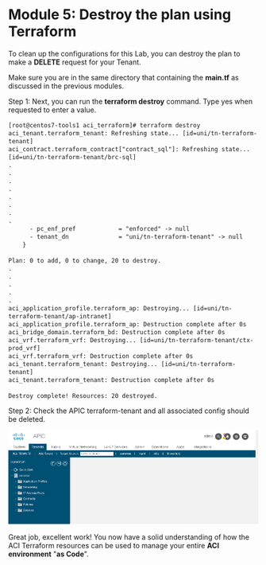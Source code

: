 # Module 5: Destroy the plan using Terraform

To clean up the configurations for this Lab, you can destroy the plan to make a **DELETE** request for your Tenant. 

Make sure you are in the same directory that containing the **main.tf** as discussed in the previous modules.

Step 1: Next, you can run the **terraform destroy** command.  Type yes when requested to enter a value.

```
[root@centos7-tools1 aci_terraform]# terraform destroy
aci_tenant.terraform_tenant: Refreshing state... [id=uni/tn-terraform-tenant]
aci_contract.terraform_contract["contract_sql"]: Refreshing state... [id=uni/tn-terraform-tenant/brc-sql]
.
.
.
.
.
.
.
.
      - pc_enf_pref            = "enforced" -> null
      - tenant_dn              = "uni/tn-terraform-tenant" -> null
    }

Plan: 0 to add, 0 to change, 20 to destroy.
.
.
.
.
.
aci_application_profile.terraform_ap: Destroying... [id=uni/tn-terraform-tenant/ap-intranet]
aci_application_profile.terraform_ap: Destruction complete after 0s
aci_bridge_domain.terraform_bd: Destruction complete after 0s
aci_vrf.terraform_vrf: Destroying... [id=uni/tn-terraform-tenant/ctx-prod_vrf]
aci_vrf.terraform_vrf: Destruction complete after 0s
aci_tenant.terraform_tenant: Destroying... [id=uni/tn-terraform-tenant]
aci_tenant.terraform_tenant: Destruction complete after 0s

Destroy complete! Resources: 20 destroyed.
```

Step 2: Check the APIC terraform-tenant and all associated config should be deleted.

![](imgs_5/apic_5.png)

Great job, excellent work! You now have a solid understanding of how the ACI Terraform resources can be used to manage your entire **ACI environment** "**as Code**".

